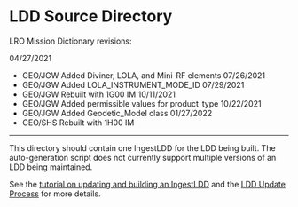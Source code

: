# LDD Source Directory

LRO Mission Dictionary revisions:

04/27/2021 
- GEO/JGW Added Diviner, LOLA, and Mini-RF elements
07/26/2021 
- GEO/JGW Added LOLA_INSTRUMENT_MODE_ID
07/29/2021 
- GEO/JGW Rebuilt with 1G00 IM
10/11/2021 
- GEO/JGW Added permissible values for product_type
10/22/2021 
- GEO/JGW Added Geodetic_Model class
01/27/2022
- GEO/SHS Rebuilt with 1H00 IM

-----
This directory should contain one IngestLDD for the LDD being built. The auto-generation script does not currently support multiple versions of an LDD being maintained.

See the [tutorial on updating and building an IngestLDD](https://pds-data-dictionaries.github.io/support/tutorials.html#ldd-update-and-build-tutorial) and the [LDD Update Process](https://pds-data-dictionaries.github.io/development/ldd-update.html) for more details.
